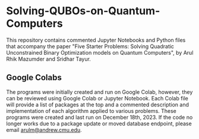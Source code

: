 # Solving-QUBOs-on-Quantum-Computers
This repository contains commented Jupyter Notebooks and Python files that accompany the paper "Five Starter Problems: Solving Quadratic
Unconstrained Binary Optimization models on Quantum Computers", by Arul Rhik Mazumder and Sridhar Tayur.

## Google Colabs
The programs were initially created and run on Google Colab, however, they can be reviewed using Google Colab or Jupyter Notebook. 
Each Colab file will provide a list of packages at the top and a commented description and implementation of each algorithm applied to various problems.
These programs were created and last run on December 18th, 2023. If the code no longer works due to a package update or moved database endpoint, please email arulm@andrew.cmu.edu.
